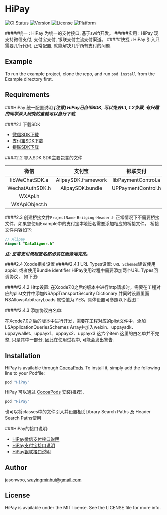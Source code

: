 # HiPay

[![CI Status](http://img.shields.io/travis/jasonwoo/HiPay.svg?style=flat)](https://travis-ci.org/jasonwoo/HiPay)
[![Version](https://img.shields.io/cocoapods/v/HiPay.svg?style=flat)](http://cocoapods.org/pods/HiPay)
[![License](https://img.shields.io/cocoapods/l/HiPay.svg?style=flat)](http://cocoapods.org/pods/HiPay)
[![Platform](https://img.shields.io/cocoapods/p/HiPay.svg?style=flat)](http://cocoapods.org/pods/HiPay)

#####统一 : HiPay 为统一的支付接口, 基于swift开发。 
#####实用 : HiPay 现支持微信支付, 支付宝支付, 银联支付主流支付渠道。
#####快捷 : HiPay 引入只需要几行代码, 正常配置, 就能解决几乎所有支付的问题.

## Example

To run the example project, clone the repo, and run `pod install` from the Example directory first.


## Requirements
###HiPay 统一配置说明
***[注意] HiPay已自带SDK, 可以免去1.1, 1.2步骤, 有兴趣的同学深入研究的童鞋可以自行下载.***

####2.1 下载SDK
* [微信SDK下载](https://pay.weixin.qq.com/wiki/doc/api/app/app.php?chapter=11_1)
* [支付宝SDK下载](https://doc.open.alipay.com/doc2/detail?treeId=59&articleId=103563&docType=1)
* [银联SDK下载](https://open.unionpay.com/ajweb/help/file/toDetailPage?id=346&flag=2)

####2.2 导入SDK
SDK主要包含的文件

|微信            |支付宝              |银联支付            |
|:------:       |:------:           |:------:           |
|libWeChatSDK.a |AlipaySDK.framework|libPaymentControl.a|
|WechatAuthSDK.h|AlipaySDK.bundle   |UPPaymentControl.h |
|WXApi.h        |                   |                   |
|WXApiObject.h  |                   |                   |


####2.3 创建桥接文件`ProjectName-Bridging-Header.h`
正常情况下不需要桥接文件，如果您使用Example中的支付宝本地签名需要添加相应的桥接文件。
桥接文件内容如下:
```Swift
// Alipay
#import "DataSigner.h"
```
***注: 正常支付流程签名都必须在服务端完成。***

####2.4 Xcode相关设置
#####2.4.1 URL Types设置:
`URL Schemes`建议使用appid, 或者使用Bundle identifier
HiPay使用过程中需要添加两个URL Types回调协议， 如下图:

#####2.4.2 Http设置:
在Xcode7.0之后的版本中进行http请求时，需要在工程对应的plist文件中添加NSAppTransportSecurity  Dictionary 并同时设置里面NSAllowsArbitraryLoads 属性值为 YES，具体设置可参照以下截图：

#####2.4.3 添加协议白名单:

在Xcode7.0之后的版本中进行开发，需要在工程对应的plist文件中，添加LSApplicationQueriesSchemes  Array并加入weixin、uppaysdk、uppaywallet、uppayx1、uppayx2、uppayx3 这六个item
这里的白名单并不完整, 只是其中一部分, 因此在使用过程中, 可能会发出警告.

## Installation

HiPay is available through [CocoaPods](http://cocoapods.org).
To install it, simply add the following line to your Podfile:

```ruby
pod "HiPay"
```
HiPay 可以通过 [CocoaPods](http://cocoapods.org) 安装(推荐). 
```ruby
pod "HiPay"
```
也可以将classes中的文件引入并设置相关Library Search Paths 及 Header Search Paths使用

###HiPay的接口说明:
* [HiPay微信支付接口说明](https://github.com/wuyingminhui/HiPay/blob/master/HiPay/Classes/WxSDK/Guide.md)
* [HiPay支付宝接口说明](https://github.com/wuyingminhui/HiPay/tree/master/HiPay/Classes/AlipaySDk/Guide.md)
* [HiPay银联接口说明](https://github.com/wuyingminhui/HiPay/tree/master/HiPay/Classes/UPPaySDK/Guide.md)

## Author

jasonwoo, wuyingminhui@gmail.com

## License

HiPay is available under the MIT license. See the LICENSE file for more info.
